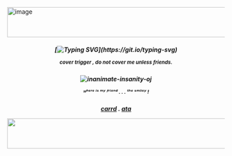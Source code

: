 




  
<img width="1200" height="70" alt="image" src="https://github.com/user-attachments/assets/e16cad0f-8a6d-4820-9fc1-a6e134d342d7" />


<h5 align="center"> 

  
[![Typing SVG](https://readme-typing-svg.demolab.com?font=Oswald&weight=500&size=40&pause=1000&color=F78D31&center=true&vCenter=true&width=435&lines=OJ+.+LANCE+.+MAFI;He+him+.+OSC+area+!)](https://git.io/typing-svg)

  <sub> cover trigger , do not cover me unless friends.

    
<h5 align="center"> 

![inanimate-insanity-oj](https://github.com/user-attachments/assets/4be1b955-0c05-49ab-a19d-7649e8016d00)

<sub> ᵂʰᵉʳᵉ ⁱˢ ᵐʸ ᶠʳⁱᵉⁿᵈ . . . ᵗʰᵉ ˢᵐⁱˡᵉʸ !


<h5 align="center"> 
  
[carrd](https://lanceski.carrd.co/) . [ata](https://keithgane.atabook.org/)

<img width="1200" height="70" alt="image" src="https://github.com/user-attachments/assets/f5c7c2d6-6743-41e3-81a7-0036939760df" />

